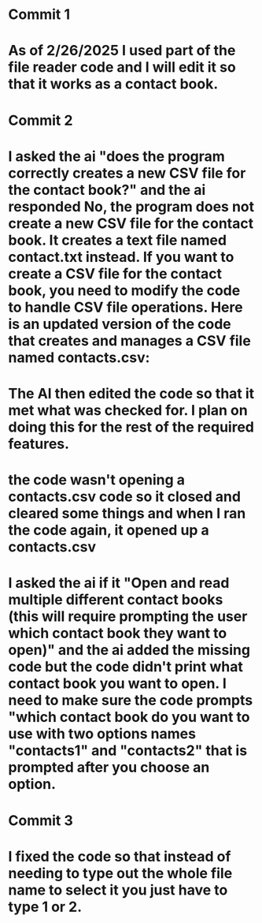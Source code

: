 # Commit 1 
# As of 2/26/2025 I used part of the file reader code and I will edit it so that it works as a contact book. 


# Commit 2
# I asked the ai "does the program correctly creates a new CSV file for the contact book?" and the ai responded No, the program does not create a new CSV file for the contact book. It creates a text file named contact.txt instead. If you want to create a CSV file for the contact book, you need to modify the code to handle CSV file operations. Here is an updated version of the code that creates and manages a CSV file named contacts.csv:
# The AI then edited the code so that it met what was checked for. I plan on doing this for the rest of the required features.
# the code wasn't opening a contacts.csv code so it closed and cleared some things and when I ran the code again, it opened up a contacts.csv
# I asked the ai if it "Open and read multiple different contact books (this will require prompting the user which contact book they want to open)" and the ai added the missing code but the code didn't print what contact book you want to open. I need to make sure the code prompts "which contact book do you want to use with two options names "contacts1" and "contacts2" that is prompted after you choose an option.



# Commit 3
# I fixed the code so that instead of needing to type out the whole file name to select it you just have to type 1 or 2.